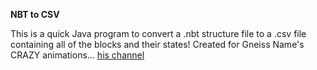<b>NBT to CSV</b>

This is a quick Java program to convert a .nbt structure file to a .csv file containing all of the blocks and their states! Created for Gneiss Name's CRAZY animations... [his channel](https://www.youtube.com/@gneissname)
